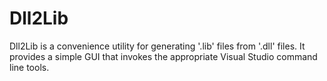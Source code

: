 Dll2Lib
=======

Dll2Lib is a convenience utility for generating '.lib' files from '.dll' files.
It provides a simple GUI that invokes the appropriate Visual Studio command line tools.